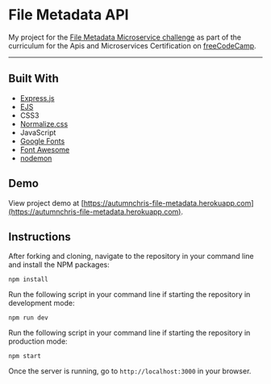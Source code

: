# File Metadata API

My project for the [File Metadata Microservice challenge](https://learn.freecodecamp.org/apis-and-microservices/apis-and-microservices-projects/file-metadata-microservice) as part of the curriculum for the Apis and Microservices Certification on [freeCodeCamp](https://www.freecodecamp.org).

---

## Built With
* [Express.js](https://expressjs.com)
* [EJS](https://ejs.co)
* CSS3
* [Normalize.css](https://necolas.github.io/normalize.css)
* JavaScript
* [Google Fonts](https://fonts.google.com)
* [Font Awesome](https://fontawesome.com)
* [nodemon](https://nodemon.io)

## Demo

View project demo at [https://autumnchris-file-metadata.herokuapp.com](https://autumnchris-file-metadata.herokuapp.com).

## Instructions

After forking and cloning, navigate to the repository in your command line and install the NPM packages:
```
npm install
```

Run the following script in your command line if starting the repository in development mode:
```
npm run dev
```

Run the following script in your command line if starting the repository in production mode:
```
npm start
```

Once the server is running, go to `http://localhost:3000` in your browser.
